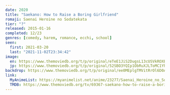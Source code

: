 ```yaml
---
date: 2020
title: "Saekano: How to Raise a Boring Girlfriend"
romaji: Saenai Heroine no Sodatekata
tier: "?"
released: 2015-01-16
completed: 12/23
genres: [comedy, harem, romance, ecchi, school]
seen:
  first: 2021-03-20
  last: "2021-11-02T23:34:42"
image:
  en: https://www.themoviedb.org/t/p/original/eTeE1JiS2DugsL13cUSVkROXBP9.jpg
  jp: https://www.themoviedb.org/t/p/original/52SBO3YQIp1ObRuXJLToMC1Yh8d.jpg
backdrop: https://www.themoviedb.org/t/p/original/ee0MEplgTMVitRrOl6D0AAu3ywl.jpg
link:
  MyAnimeList: https://myanimelist.net/anime/23277/Saenai_Heroine_no_Sodatekata
  TMDB: https://www.themoviedb.org/tv/69367-saekano-how-to-raise-a-boring-girlfriend
---
```

